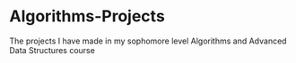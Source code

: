 # Algorithms-Projects
The projects I have made in my sophomore level Algorithms and Advanced Data Structures course
